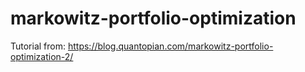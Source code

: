 # markowitz-portfolio-optimization
Tutorial from: https://blog.quantopian.com/markowitz-portfolio-optimization-2/
